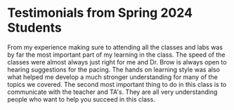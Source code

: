 # Testimonials from Spring 2024 Students

From my experience making sure to attending all the classes and labs was by far the most important part of my learning in the class. The speed of the classes were
almost always just right for me and Dr. Brow is always open to hearing suggestions for the pacing. The hands on learning style was also what helped me develop a much 
stronger understanding for many of the topics we covered. The second most important thing to do in this class is to communicate with the teacher and TA's. They are all
very understanding people who want to help you succeed in this class.
